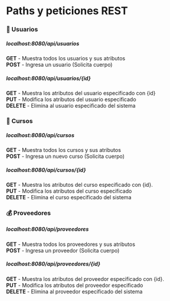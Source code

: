 # Paths y peticiones REST

### 👤 Usuarios

##### localhost:8080/api/usuarios
**GET** - Muestra todos los usuarios y sus atributos
<br>
**POST** - Ingresa un usuario (Solicita cuerpo)

##### localhost:8080/api/usuarios/{id}
**GET** - Muestra los atributos del usuario especificado con {id}
<br>
**PUT** - Modifica los atributos del usuario especificado
<br>
**DELETE** - Elimina al usuario especificado del sistema

### 🏫 Cursos

##### localhost:8080/api/cursos
**GET** - Muestra todos los cursos y sus atributos
<br>
**POST** - Ingresa un nuevo curso (Solicita cuerpo)

##### localhost:8080/api/cursos/{id}
**GET** - Muestra los atributos del curso especificado con {id}.
<br>
**PUT** - Modifica los atributos del curso especificado
<br>
**DELETE** - Elimina el curso especificado del sistema

### 💰 Proveedores

##### localhost:8080/api/proveedores
**GET** - Muestra todos los proveedores y sus atributos
<br>
**POST** - Ingresa un proveedor (Solicita cuerpo)

##### localhost:8080/api/proveedores/{id}
**GET** - Muestra los atributos del proveedor especificado con {id}.
<br>
**PUT** - Modifica los atributos del proveedor especificado
<br>
**DELETE** - Elimina al proveedor especificado del sistema
